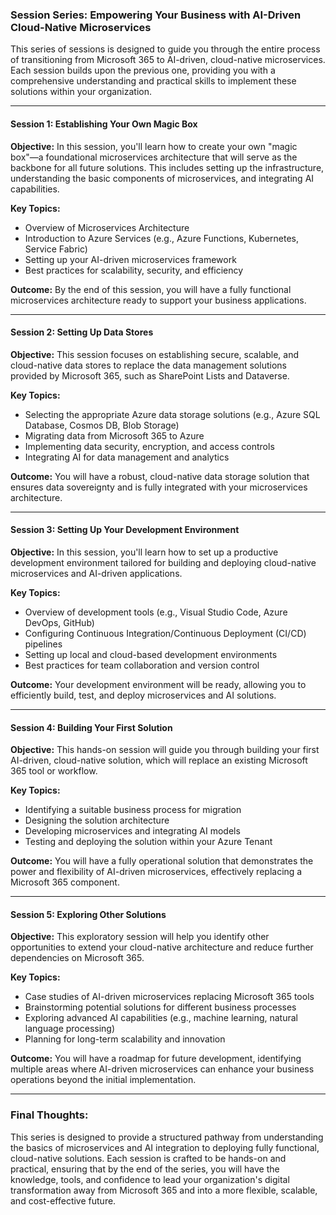 ### Session Series: Empowering Your Business with AI-Driven Cloud-Native Microservices

This series of sessions is designed to guide you through the entire process of transitioning from Microsoft 365 to AI-driven, cloud-native microservices. Each session builds upon the previous one, providing you with a comprehensive understanding and practical skills to implement these solutions within your organization.

---

#### **Session 1: Establishing Your Own Magic Box**

**Objective:**
In this session, you'll learn how to create your own "magic box"—a foundational microservices architecture that will serve as the backbone for all future solutions. This includes setting up the infrastructure, understanding the basic components of microservices, and integrating AI capabilities.

**Key Topics:**
- Overview of Microservices Architecture
- Introduction to Azure Services (e.g., Azure Functions, Kubernetes, Service Fabric)
- Setting up your AI-driven microservices framework
- Best practices for scalability, security, and efficiency

**Outcome:**
By the end of this session, you will have a fully functional microservices architecture ready to support your business applications.

---

#### **Session 2: Setting Up Data Stores**

**Objective:**
This session focuses on establishing secure, scalable, and cloud-native data stores to replace the data management solutions provided by Microsoft 365, such as SharePoint Lists and Dataverse.

**Key Topics:**
- Selecting the appropriate Azure data storage solutions (e.g., Azure SQL Database, Cosmos DB, Blob Storage)
- Migrating data from Microsoft 365 to Azure
- Implementing data security, encryption, and access controls
- Integrating AI for data management and analytics

**Outcome:**
You will have a robust, cloud-native data storage solution that ensures data sovereignty and is fully integrated with your microservices architecture.

---

#### **Session 3: Setting Up Your Development Environment**

**Objective:**
In this session, you'll learn how to set up a productive development environment tailored for building and deploying cloud-native microservices and AI-driven applications.

**Key Topics:**
- Overview of development tools (e.g., Visual Studio Code, Azure DevOps, GitHub)
- Configuring Continuous Integration/Continuous Deployment (CI/CD) pipelines
- Setting up local and cloud-based development environments
- Best practices for team collaboration and version control

**Outcome:**
Your development environment will be ready, allowing you to efficiently build, test, and deploy microservices and AI solutions.

---

#### **Session 4: Building Your First Solution**

**Objective:**
This hands-on session will guide you through building your first AI-driven, cloud-native solution, which will replace an existing Microsoft 365 tool or workflow.

**Key Topics:**
- Identifying a suitable business process for migration
- Designing the solution architecture
- Developing microservices and integrating AI models
- Testing and deploying the solution within your Azure Tenant

**Outcome:**
You will have a fully operational solution that demonstrates the power and flexibility of AI-driven microservices, effectively replacing a Microsoft 365 component.

---

#### **Session 5: Exploring Other Solutions**

**Objective:**
This exploratory session will help you identify other opportunities to extend your cloud-native architecture and reduce further dependencies on Microsoft 365.

**Key Topics:**
- Case studies of AI-driven microservices replacing Microsoft 365 tools
- Brainstorming potential solutions for different business processes
- Exploring advanced AI capabilities (e.g., machine learning, natural language processing)
- Planning for long-term scalability and innovation

**Outcome:**
You will have a roadmap for future development, identifying multiple areas where AI-driven microservices can enhance your business operations beyond the initial implementation.

---

### **Final Thoughts:**
This series is designed to provide a structured pathway from understanding the basics of microservices and AI integration to deploying fully functional, cloud-native solutions. Each session is crafted to be hands-on and practical, ensuring that by the end of the series, you will have the knowledge, tools, and confidence to lead your organization's digital transformation away from Microsoft 365 and into a more flexible, scalable, and cost-effective future.
